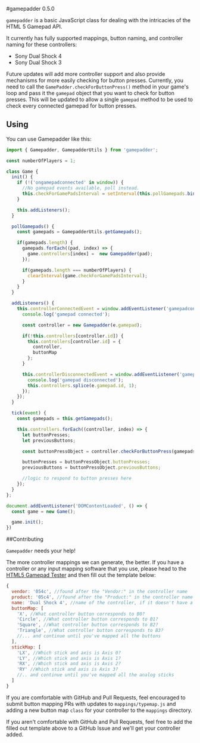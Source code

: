 #gamepadder 0.5.0

`gamepadder` is a basic JavaScript class for dealing with the intricacies of the HTML 5 Gamepad API.

It currently has fully supported mappings, button naming, and controller naming for these controllers:

* Sony Dual Shock 4
* Sony Dual Shock 3

Future updates will add more controller support and also provide mechanisms for more easily checking for button presses. Currently, you need to call the `GamePadder.checkForButtonPress()` method in your game's loop and pass it the `gamepad` object that you want to check for button presses. This will be updated to allow a single `gamepad` method to be used to check every connected gamepad for button presses.

## Using

You can use Gamepadder like this:

```js
import { Gamepadder, GamepadderUtils } from 'gamepadder';

const numberOfPlayers = 1;

class Game {
  init() {
    if (!('ongamepadconnected' in window)) {
      //No gamepad events available, poll instead.
      this.checkForGamePadsInterval = setInterval(this.pollGamepads.bind(this), 500);
    }

    this.addListeners();
  }

  pollGamepads() {
    const gamepads = GamepadderUtils.getGamepads();

    if(gamepads.length) {
      gamepads.forEach((pad, index) => {
        game.controllers[index] =  new Gamepadder(pad);
      });

      if(gamepads.length === numberOfPlayers) {
        clearInterval(game.checkForGamePadsInterval);
      }
    }
  }

  addListeners() {
    this.controllerConnectedEvent = window.addEventListener('gamepadconnected', (e) => {
      console.log('gamepad connected');

      const controller = new Gamepadder(e.gamepad);

      if(!this.controllers[controller.id]) {
        this.controllers[controller.id] = {
          controller,
          buttonMap
        };
      }

      this.controllerDisconnectedEvent = window.addEventListener('gamepaddisconnected', (e) => {
        console.log('gamepad disconnected');
        this.controllers.splice(e.gamepad.id, 1);
      });
    });
  }

  tick(event) {
    const gamepads = this.getGamepads();

    this.controllers.forEach((controller, index) => {
      let buttonPresses;
      let previousButtons;

      const buttonPressObject = controller.checkForButtonPress(gamepads[index]);

      buttonPresses = buttonPressObject.buttonPresses;
      previousButtons = buttonPressObject.previousButtons;

      //logic to respond to button presses here
    });
  }
};

document.addEventListener('DOMContentLoaded', () => {
  const game = new Game();

  game.init();
})

```

##Contributing

`Gamepadder` needs your help!

The more controller mappings we can generate, the better. If you have a controller or any input mapping software that you use, please head to the [HTML5 Gamepad Tester](http://html5gamepad.com/) and then fill out the template below:

```js
{
  vendor: '054c', //found after the "Vendor:" in the controller name
  product: '05c4', //found after the "Product:" in the controller name
  name: 'Dual Shock 4', //name of the controller, if it doesn't have a specific name, use the manufacturer and abbreviated model number like Logitech F310
  buttonMap: [
    'X', //What controller button corresponds to B0?
    'Circle', //What controller button corresponds to B1?
    'Square', //What controller button corresponds to B2?
    'Triangle', //What controller button corresponds to B3?
    //... and continue until you've mapped all the buttons
  ],
  stickMap: [
    'LX', //Which stick and axis is Axis 0?
    'LY', //Which stick and axis is Axis 1?
    'RX', //Which stick and axis is Axis 2?
    'RY' //Which stick and axis is Axis 3?
    //.. and continue until you've mapped all the analog sticks
  ]
}
```
If you are comfortable with GitHub and Pull Requests, feel encouraged to submit button mapping PRs with updates to `mappings/typemap.js` and adding a new button map `class` for your controller to the `mappings` directory.

If you aren't comfortable with GitHub and Pull Requests, feel free to add the filled out template above to a GitHub Issue and we'll get your controller added.
